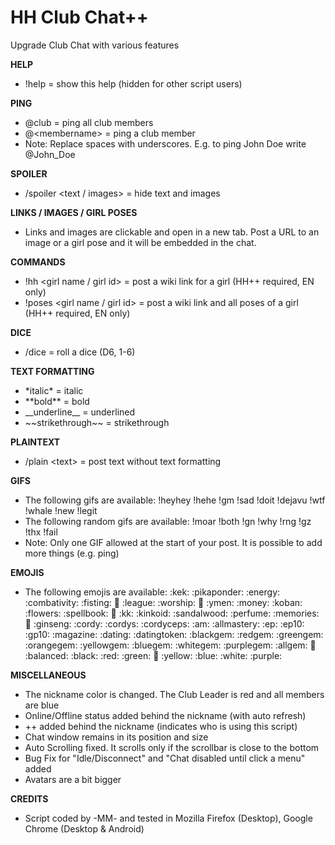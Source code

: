 # HH Club Chat++
Upgrade Club Chat with various features

**HELP**
- !help = show this help (hidden for other script users)

**PING**
- @club = ping all club members
- @&lt;membername&gt; = ping a club member
- Note: Replace spaces with underscores. E.g. to ping John Doe write @John_Doe

**SPOILER**
- /spoiler &lt;text / images&gt; = hide text and images

**LINKS / IMAGES / GIRL POSES**
- Links and images are clickable and open in a new tab. Post a URL to an image or a girl pose and it will be embedded in the chat.

**COMMANDS**
- !hh &lt;girl name / girl id&gt; = post a wiki link for a girl (HH++ required, EN only)
- !poses &lt;girl name / girl id&gt; = post a wiki link and all poses of a girl (HH++ required, EN only)

**DICE**
- /dice = roll a dice (D6, 1-6)

**TEXT FORMATTING**
- &#42;italic&#42; = italic
- &#42;&#42;bold&#42;&#42; = bold
- &#95;&#95;underline&#95;&#95; = underlined
- &#126;&#126;strikethrough&#126;&#126; = strikethrough

**PLAINTEXT**
- /plain &lt;text&gt; = post text without text formatting

**GIFS**
- The following gifs are available: !heyhey !hehe !gm !sad !doit !dejavu !wtf !whale !new !legit
- The following random gifs are available: !moar !both !gn !why !rng !gz !thx !fail
- Note: Only one GIF allowed at the start of your post. It is possible to add more things (e.g. ping)

**EMOJIS**
- The following emojis are available: :kek: :pikaponder: :energy: :combativity: :fisting: :kiss: :league: :worship: :ticket: :ymen: :money: :koban: :flowers: :spellbook: :book: :kk: :kinkoid: :sandalwood: :perfume: :memories: :atm: :ginseng: :cordy: :cordys: :cordyceps: :am: :allmastery: :ep: :ep10: :gp10: :magazine: :dating: :datingtoken: :blackgem: :redgem: :greengem: :orangegem: :yellowgem: :bluegem: :whitegem: :purplegem: :allgem: :rainbow: :balanced: :black: :red: :green: :orange: :yellow: :blue: :white: :purple:

**MISCELLANEOUS**
- The nickname color is changed. The Club Leader is red and all members are blue
- Online/Offline status added behind the nickname (with auto refresh)
- ++ added behind the nickname (indicates who is using this script)
- Chat window remains in its position and size
- Auto Scrolling fixed. It scrolls only if the scrollbar is close to the bottom
- Bug Fix for "Idle/Disconnect" and "Chat disabled until click a menu" added
- Avatars are a bit bigger

**CREDITS**
- Script coded by -MM- and tested in Mozilla Firefox (Desktop), Google Chrome (Desktop & Android)
